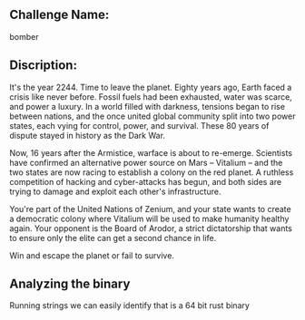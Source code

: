 Challenge Name:
-----------------
bomber

Discription:
-----------------
It's the year 2244. Time to leave the planet.
Eighty years ago, Earth faced a crisis like never before. Fossil fuels had been exhausted, water was scarce, and power a luxury. In a world filled with darkness, tensions began to rise between nations, and the once united global community split into two power states, each vying for control, power, and survival. These 80 years of dispute stayed in history as the Dark War.

Now, 16 years after the Armistice, warface is about to re-emerge. Scientists have confirmed an alternative power source on Mars – Vitalium – and the two states are now racing to establish a colony on the red planet. A ruthless competition of hacking and cyber-attacks has begun, and both sides are trying to damage and exploit each other's infrastructure.

You're part of the United Nations of Zenium, and your state wants to create a democratic colony where Vitalium will be used to make humanity healthy again. Your opponent is the Board of Arodor, a strict dictatorship that wants to ensure only the elite can get a second chance in life.

Win and escape the planet or fail to survive.


Analyzing the binary
----------------------
Running strings we can easily identify that is a 64 bit rust binary 




